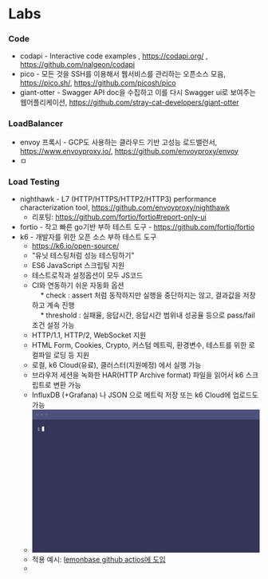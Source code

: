 Labs
====



### Code

- codapi - Interactive code examples , https://codapi.org/ , https://github.com/nalgeon/codapi
- pico - 모든 것을 SSH를 이용해서 웹서비스를 관리하는 오픈소스 모음, https://pico.sh/, https://github.com/picosh/pico
- giant-otter - Swagger API doc을 수집하고 이를 다시 Swagger ui로 보여주는 웹어플리케이션, https://github.com/stray-cat-developers/giant-otter

### LoadBalancer

-  envoy 프록시 - GCP도 사용하는 클라우드 기반 고성능 로드밸런서, https://www.envoyproxy.io/, https://github.com/envoyproxy/envoy
-  ㅁ

### Load Testing 

- nighthawk - L7 (HTTP/HTTPS/HTTP2/HTTP3) performance characterization tool, https://github.com/envoyproxy/nighthawk
  - 리포팅: https://github.com/fortio/fortio#report-only-ui
- fortio - 작고 빠른 go기반 부하 테스트 도구 - https://github.com/fortio/fortio
- k6 - 개발자를 위한 오픈 소스 부하 테스트 도구
  - https://k6.io/open-source/
  - "유닛 테스팅처럼 성능 테스팅하기"
  - ES6 JavaScript 스크립팅 지원
  - 테스트로직과 설정옵션이 모두 JS코드
  - CI와 연동하기 쉬운 자동화 옵션 <br>
ㅤ  * check : assert 처럼 동작하지만 실행을 중단하지는 않고, 결과값을 저장하고 계속 진행<br>
ㅤ  * threshold : 실패율, 응답시간, 응답시간 범위내 성공율 등으로 pass/fail 조건 설정 가능
  - HTTP/1.1, HTTP/2, WebSocket 지원
  - HTML Form, Cookies, Crypto, 커스텀 메트릭, 환경변수, 테스트를 위한 로컬파일 로딩 등 지원
  - 로컬, k6 Cloud(유료), 클러스터(지원예정) 에서 실행 가능
  - 브라우저 세션을 녹화한 HAR(HTTP Archive format) 파일을 읽어서 k6 스크립트로 변환 가능
  - InfluxDB (+Grafana) 나 JSON 으로 메트릭 저장 또는 k6 Cloud에 업로드도 가능
  - ![k6](./grafana_k6/example_grafana_k6_run.gif)
  - 적용 예시: [lemonbase github actios에 도입](https://blog.lemonbase.team/%EB%B0%B1%EC%97%94%EB%93%9C-%EA%B8%B0%EC%88%A0%EA%B3%BC%EC%A0%9C-%EC%84%B1%EB%8A%A5-%ED%85%8C%EC%8A%A4%ED%8A%B8-%ED%99%98%EA%B2%BD-%EA%B5%AC%EC%B6%95-2f0dfd5ce9c3)
  - 



